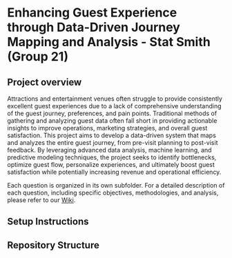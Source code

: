 # Enhancing Guest Experience through Data-Driven Journey Mapping and Analysis - Stat Smith (Group 21)

## Project overview
Attractions and entertainment venues often struggle to provide consistently excellent guest experiences due to a lack of comprehensive understanding of the guest journey, preferences, and pain points. Traditional methods of gathering and analyzing guest data often fall short in providing actionable insights to improve operations, marketing strategies, and overall guest satisfaction.
This project aims to develop a data-driven system that maps and analyzes the entire guest journey, from pre-visit planning to post-visit feedback. By leveraging advanced data analysis, machine learning, and predictive modeling techniques, the project seeks to identify bottlenecks, optimize guest flow, personalize experiences, and ultimately boost guest satisfaction while potentially increasing revenue and operational efficiency.

Each question is organized in its own subfolder. For a detailed description of each question, including specific objectives, methodologies, and analysis, please refer to our [Wiki](https://github.com/tristontan/StatSmith/wiki).

## Setup Instructions
 
## Repository Structure


